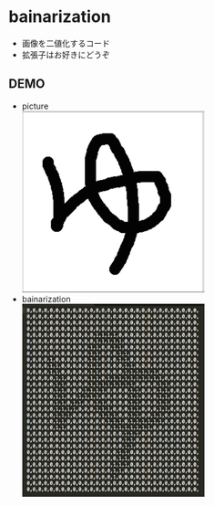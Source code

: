 # bainarization
- 画像を二値化するコード
- 拡張子はお好きにどうぞ

## DEMO
- picture  
  <img src="https://github.com/Hiroyuky/bainarization/blob/master/readme_pic/yu_raw.png" width="320px">
- bainarization  
  <img src="https://github.com/Hiroyuky/bainarization/blob/master/readme_pic/yu_bainari.png" width="320px">
